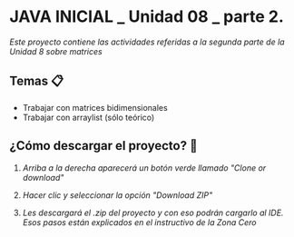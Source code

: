 # JAVA INICIAL _ Unidad 08 _ parte 2.

_Este proyecto contiene las actividades referidas a la segunda parte de la Unidad 8 sobre matrices_

## Temas 📋
* Trabajar con matrices bidimensionales
* Trabajar con arraylist (sólo teórico)

## ¿Cómo descargar el proyecto? 🔧
1. _Arriba a la derecha aparecerá un botón verde llamado "Clone or download"_

2. _Hacer clic y seleccionar la opción "Download ZIP"_

3. _Les descargará el .zip del proyecto y con eso podrán cargarlo al IDE. Esos pasos están explicados en el instructivo de la Zona Cero_
